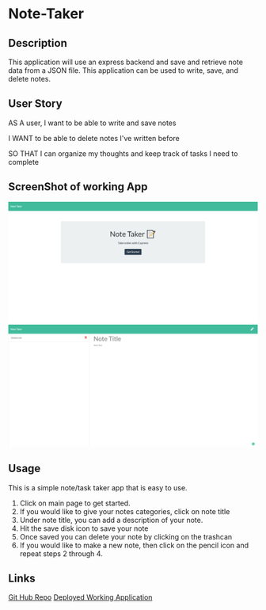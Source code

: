 # Note-Taker

## Description

This application will use an express backend and save and retrieve note data from a JSON file. This application can be used to write, save, and delete notes.

## User Story

AS A user, I want to be able to write and save notes

I WANT to be able to delete notes I've written before

SO THAT I can organize my thoughts and keep track of tasks I need to complete

## ScreenShot of working App

![Main page](public\assets\images\noteMImg.png)
![Notes page](public\assets\images\noteImg.png)

## Usage 
This is a simple note/task taker app that is easy to use.

1. Click on main page to get started.
2. If you would like to give your notes categories, click on note title
3. Under note title, you can add a description of your note.
4. Hit the save disk icon to save your note
5. Once saved you can delete your note by clicking on the trashcan
6. If you would like to make a new note, then click on the pencil icon and repeat steps 2 through 4.

## Links

[Git Hub Repo](https://github.com/wild1k/Note-Taker)
[Deployed Working Application]()

